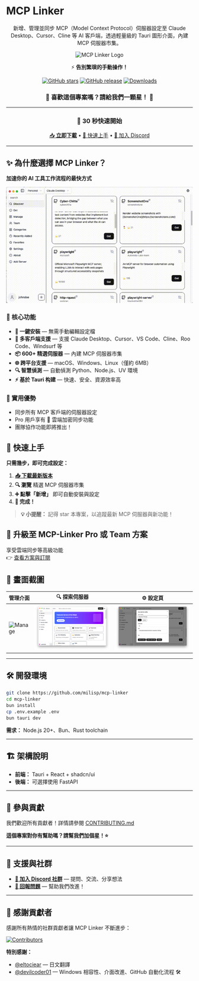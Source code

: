 # MCP Linker

<div align="center">

新增、管理並同步 MCP（Model Context Protocol）伺服器設定至 Claude Desktop、Cursor、Cline 等 AI 客戶端，透過輕量級的 Tauri 圖形介面，內建 MCP 伺服器市集。

![MCP Linker Logo](../public/logo.png)

⚡️ **告別繁瑣的手動操作！**

[![GitHub stars](https://img.shields.io/github/stars/milisp/mcp-linker?style=for-the-badge&logo=github&color=yellow)](https://github.com/milisp/mcp-linker/stargazers)
[![GitHub release](https://img.shields.io/github/release/milisp/mcp-linker.svg?style=for-the-badge&logo=github)](https://github.com/milisp/mcp-linker/releases)
[![Downloads](https://img.shields.io/github/downloads/milisp/mcp-linker/total.svg?style=for-the-badge&logo=github)](https://github.com/milisp/mcp-linker/releases)

### 🌟 **喜歡這個專案嗎？請給我們一顆星！** 🌟

---

### 🚀 30 秒快速開始

[📥 **立即下載**](https://github.com/milisp/mcp-linker/releases) • [🚀 快速上手](#快速上手) • [💬 加入 Discord](https://discord.gg/UqXeVqUKQq)

</div>

---

## ✨ 為什麼選擇 MCP Linker？

**加速你的 AI 工具工作流程的最快方式**

![Demo](../images/demo.gif)

### 🎯 核心功能

- **🚀 一鍵安裝** — 無需手動編輯設定檔
- **🔄 多客戶端支援** — 支援 Claude Desktop、Cursor、VS Code、Cline、Roo Code、Windsurf 等
- **📦 600+ 精選伺服器** — 內建 MCP 伺服器市集
- **🌐 跨平台支援** — macOS、Windows、Linux（僅約 6MB）
- **🔍 智慧偵測** — 自動偵測 Python、Node.js、UV 環境
- **⚡ 基於 Tauri 构建** — 快速、安全、資源效率高

### 💎 實用優勢

- 同步所有 MCP 客戶端的伺服器設定
- Pro 用戶享有 🔐 雲端加密同步功能
- 團隊協作功能即將推出！

## 🚀 快速上手

**只需幾步，即可完成設定：**

1. **[📥 下載最新版本](https://github.com/milisp/mcp-linker/releases)**
2. **🔍 瀏覽** 精選 MCP 伺服器市集
3. **➕ 點擊「新增」** 即可自動安裝與設定
4. **🎉 完成！**

> **💡 小提醒：** 記得 star 本專案，以追蹤最新 MCP 伺服器與新功能！

## 🚀 升級至 MCP-Linker Pro 或 Team 方案

享受雲端同步等高級功能  
👉 [查看方案與訂閱](https://mcp-linker.store/tiers)

## 📸 畫面截圖

| 管理介面 | 🔍 探索伺服器 | ⚙️ 設定頁 |
|---------------------|---------------------|------------------|
![Manage](../images/manage.png)| ![Discover](../images/home.png) | ![Config](../images/config.png) |

---

## 🛠️ 開發環境

```bash
git clone https://github.com/milisp/mcp-linker
cd mcp-linker
bun install
cp .env.example .env
bun tauri dev
```

**需求：** Node.js 20+、Bun、Rust toolchain

---

## 🏗️ 架構說明

- **前端：** Tauri + React + shadcn/ui
- **後端：** 可選擇使用 FastAPI

---

## 🤝 參與貢獻

我們歡迎所有貢獻者！詳情請參閱 [CONTRIBUTING.md](./CONTRIBUTING.md)

**這個專案對你有幫助嗎？請幫我們加個星！⭐**

---

## 💬 支援與社群

- **[💬 加入 Discord 社群](https://discord.gg/UqXeVqUKQq)** — 提問、交流、分享想法
- **[🐛 回報問題](https://github.com/milisp/mcp-linker/issues)** — 幫助我們改進！

---

## 🎉 感謝貢獻者

感謝所有熱情的社群貢獻者讓 MCP Linker 不斷進步：

[![Contributors](https://contrib.rocks/image?repo=milisp/mcp-linker)](https://github.com/milisp/mcp-linker/graphs/contributors)

**特別感謝：**
- [@eltociear](https://github.com/eltociear) — 日文翻譯
- [@devilcoder01](https://github.com/devilcoder01) — Windows 相容性、介面改進、GitHub 自動化流程 🛠️